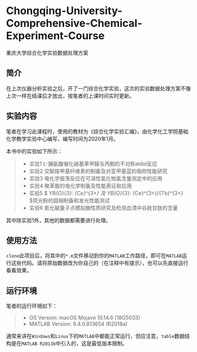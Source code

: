 # Chongqing-University-Comprehensive-Chemical-Experiment-Course

重庆大学综合化学实验数据处理方案

## 简介

在上次仪器分析实验之后，开了一门综合化学实验，这次的实验数据处理方案不像上次一样在结课后才放出，按笔者的上课时间实时更新。

## 实验内容

笔者在学习此课程时，使用的教材为《综合化学实验汇编》，由化学化工学院基础化学教学实验中心编写，编写时间为2020年1月。

本书中的实验如下所示：

> * 实验1 L-脯氨酸催化硝基苯甲醛与丙酮的不对称aldol反应
> * 实验2 交联羧甲基纤维素的制备及对亚甲基蓝的吸附性能研究
> * 实验3 电化学振荡反应在可溶性氯化物氯含量测定中的应用
> * 实验4 聚苯胺的电化学制备及性能表征和应用
> * 实验5 $ YB{O}_{3}: {Ce}^{3+} $及$ YB{O}_{3}: {Ce}^{3+}/{Tb}^{3+} $荧光粉的固相制备和发光性能测试
> * 实验6 氮化碳量子点模拟酶性质研究及检测血清中谷胱甘肽的含量 

其中除实验1外，其他的数据都需要进行处理。

## 使用方法

`clone`此项目后，将其中的`*.m`文件移动到你的`MATLAB`工作路径，即可在`MATLAB`运行这些代码。请将原始数据改为你自己的（在注释中有提示），也可以先直接运行看看效果。

## 运行环境

笔者的运行环境如下：

> * OS Version: macOS Mojave 10.14.6 (18G5033)
> * MATLAB Version: 9.4.0.813654 (R2018a)

通常来讲在`Windows`和`Linux`下的`MATLAB`中都能正常运行，但应注意，`table`数据结构是在`MATLAB R2013b`中引入的，这是最低版本限制。
